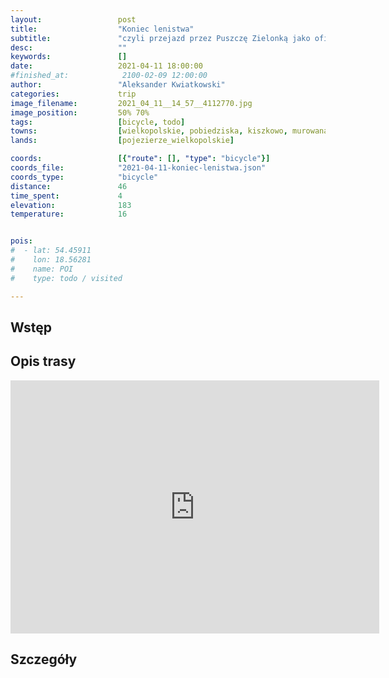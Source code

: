 ```yaml
---
layout:                 post
title:                  "Koniec lenistwa"
subtitle:               "czyli przejazd przez Puszczę Zielonką jako oficjalne rozpoczęcie sezonu rowerowego"
desc:                   ""
keywords:               []
date:                   2021-04-11 18:00:00
#finished_at:            2100-02-09 12:00:00
author:                 "Aleksander Kwiatkowski"
categories:             trip
image_filename:         2021_04_11__14_57__4112770.jpg
image_position:         50% 70%
tags:                   [bicycle, todo]
towns:                  [wielkopolskie, pobiedziska, kiszkowo, murowana_goslina]
lands:                  [pojezierze_wielkopolskie]

coords:                 [{"route": [], "type": "bicycle"}]
coords_file:            "2021-04-11-koniec-lenistwa.json"
coords_type:            "bicycle"
distance:               46
time_spent:             4
elevation:              183
temperature:            16


pois:
#  - lat: 54.45911
#    lon: 18.56281
#    name: POI
#    type: todo / visited

---
```



## Wstęp

## Opis trasy

<iframe height='405' width='590' frameborder='0' allowtransparency='true' scrolling='no' src='https://www.strava.com/activities/5109327760/embed/1ab8d92710a0bb3eb3274fd36081ed70703f9558'></iframe>

## Szczegóły
